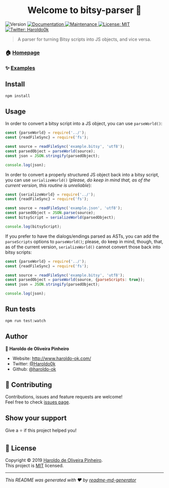 <h1 align="center">Welcome to bitsy-parser 👋</h1>
<p>
  <img alt="Version" src="https://img.shields.io/badge/version-0.1.0-blue.svg?cacheSeconds=2592000" />
  <a href="https://github.com/haroldo-ok/bitsy-parser/#readme" target="_blank">
    <img alt="Documentation" src="https://img.shields.io/badge/documentation-yes-brightgreen.svg" />
  </a>
  <a href="https://github.com/haroldo-ok/bitsy-parser//graphs/commit-activity" target="_blank">
    <img alt="Maintenance" src="https://img.shields.io/badge/Maintained%3F-yes-green.svg" />
  </a>
  <a href="https://github.com/haroldo-ok/bitsy-parser//blob/master/LICENSE" target="_blank">
    <img alt="License: MIT" src="https://img.shields.io/github/license/haroldo-ok/bitsy-parser" />
  </a>
  <a href="https://twitter.com/Haroldo0k" target="_blank">
    <img alt="Twitter: Haroldo0k" src="https://img.shields.io/twitter/follow/Haroldo0k.svg?style=social" />
  </a>
</p>

> A parser for turning Bitsy scripts into JS objects, and vice versa.

### 🏠 [Homepage](https://github.com/haroldo-ok/bitsy-parser)

### ✨ [Examples](https://github.com/haroldo-ok/bitsy-parser/tree/master/example)

## Install

```sh
npm install
```

## Usage

In order to convert a bitsy script into a JS object, you can use `parseWorld()`:

```javascript
const {parseWorld} = require('../');
const {readFileSync} = require('fs');

const source = readFileSync('example.bitsy', 'utf8');
const parsedObject = parseWorld(source);
const json = JSON.stringify(parsedObject);

console.log(json);
```

In order to convert a properly structured JS object back into a bitsy script, you can use `serializeWorld()` (*please, do keep in mind that, as of the current version, this routine is unreliable*):

```javascript
const {serializeWorld} = require('../');
const {readFileSync} = require('fs');

const source = readFileSync('example.json', 'utf8');
const parsedObject = JSON.parse(source);
const bitsyScript = serializeWorld(parsedObject);

console.log(bitsyScript);
```

If you prefer to have the dialogs/endings parsed as ASTs, you can add the `parseScripts` options to `parseWorld()`; please, do keep in mind, though, that, as of the current version, `serializeWorld()` cannot convert those back into bitsy scripts:

```javascript
const {parseWorld} = require('../');
const {readFileSync} = require('fs');

const source = readFileSync('example.bitsy', 'utf8');
const parsedObject = parseWorld(source, {parseScripts: true});
const json = JSON.stringify(parsedObject);

console.log(json);
```

## Run tests

```sh
npm run test:watch
```

## Author

👤 **Haroldo de Oliveira Pinheiro**

* Website: http://www.haroldo-ok.com/
* Twitter: [@Haroldo0k](https://twitter.com/Haroldo0k)
* Github: [@haroldo-ok](https://github.com/haroldo-ok)

## 🤝 Contributing

Contributions, issues and feature requests are welcome!<br />Feel free to check [issues page](https://github.com/haroldo-ok/bitsy-parser/issues).

## Show your support

Give a ⭐️ if this project helped you!

## 📝 License

Copyright © 2019 [Haroldo de Oliveira Pinheiro](https://github.com/haroldo-ok).<br />
This project is [MIT](https://github.com/haroldo-ok/bitsy-parser//blob/master/LICENSE) licensed.

***
_This README was generated with ❤️ by [readme-md-generator](https://github.com/kefranabg/readme-md-generator)_
